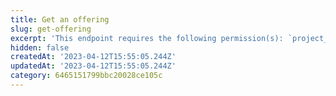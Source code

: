 ```yaml
---
title: Get an offering
slug: get-offering
excerpt: 'This endpoint requires the following permission(s): `project_configuration:offerings:read`.'
hidden: false
createdAt: '2023-04-12T15:55:05.244Z'
updatedAt: '2023-04-12T15:55:05.244Z'
category: 6465151799bbc20028ce105c
---
```

